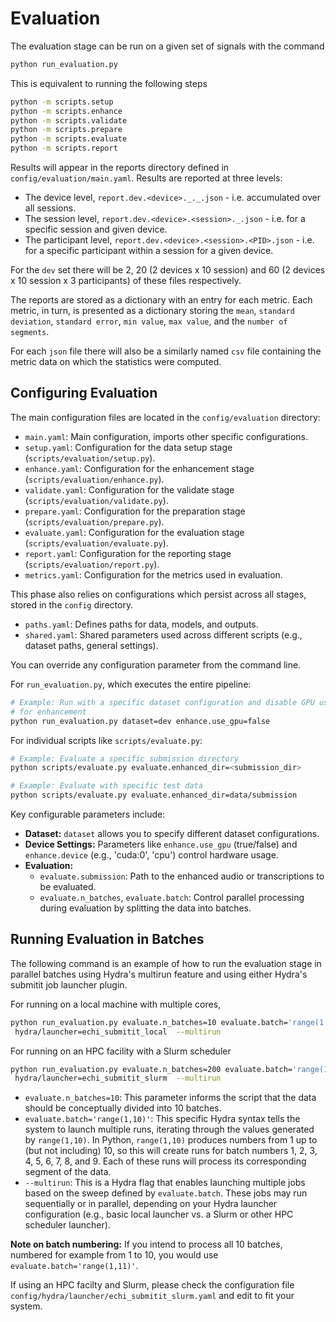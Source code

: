 # Evaluation

The evaluation stage can be run on a given set of signals with the
command

```bash
python run_evaluation.py
```

This is equivalent to running the following steps

```bash
python -m scripts.setup
python -m scripts.enhance
python -m scripts.validate
python -m scripts.prepare
python -m scripts.evaluate
python -m scripts.report
```

Results will appear in the reports directory defined in
`config/evaluation/main.yaml`. Results are reported at three levels:

- The device level, `report.dev.<device>._._.json` - i.e. accumulated over all
 sessions.
- The session level, `report.dev.<device>.<session>._.json` - i.e. for a specific
 session and given device.
- The participant level, `report.dev.<device>.<session>.<PID>.json` - i.e. for a
 specific participant within a session for a given device.

For the `dev` set there will be 2, 20 (2 devices x 10 session) and 60 (2 devices
 x 10 session x 3 participants) of these files respectively.

The reports are stored as a dictionary with an entry for each metric. Each metric,
in turn, is presented as a dictionary storing the `mean`, `standard deviation`,
`standard error`, `min value`, `max value`, and the `number of segments`.

For each `json` file there will also be a similarly named `csv` file containing
the metric data on which the statistics were computed.

## Configuring Evaluation

The main configuration files are located in the `config/evaluation` directory:

- `main.yaml`: Main configuration, imports other specific configurations.
- `setup.yaml`: Configuration for the data setup stage
(`scripts/evaluation/setup.py`).
- `enhance.yaml`: Configuration for the enhancement stage
(`scripts/evaluation/enhance.py`).
- `validate.yaml`: Configuration for the validate stage
(`scripts/evaluation/validate.py`).
- `prepare.yaml`: Configuration for the preparation stage
(`scripts/evaluation/prepare.py`).
- `evaluate.yaml`: Configuration for the evaluation stage
(`scripts/evaluation/evaluate.py`).
- `report.yaml`: Configuration for the reporting stage
(`scripts/evaluation/report.py`).
- `metrics.yaml`: Configuration for the metrics used in evaluation.

This phase also relies on configurations which persist across all stages,
stored in the `config` directory.

- `paths.yaml`: Defines paths for data, models, and outputs.
- `shared.yaml`: Shared parameters used across different scripts (e.g., dataset paths,
general settings).

You can override any configuration parameter from the command line.

For `run_evaluation.py`, which executes the entire pipeline:

```bash
# Example: Run with a specific dataset configuration and disable GPU usage
# for enhancement
python run_evaluation.py dataset=dev enhance.use_gpu=false
```

For individual scripts like `scripts/evaluate.py`:

```bash
# Example: Evaluate a specific submission directory
python scripts/evaluate.py evaluate.enhanced_dir=<submission_dir>

# Example: Evaluate with specific test data
python scripts/evaluate.py evaluate.enhanced_dir=data/submission
```

Key configurable parameters include:

- **Dataset:** `dataset` allows you to specify different dataset configurations.
- **Device Settings:** Parameters like `enhance.use_gpu` (true/false) and
 `enhance.device` (e.g., 'cuda:0', 'cpu') control hardware usage.
- **Evaluation:**
  - `evaluate.submission`: Path to the enhanced audio or transcriptions to be evaluated.
  - `evaluate.n_batches`, `evaluate.batch`: Control parallel processing during
 evaluation by splitting the data into batches.

## Running Evaluation in Batches

The following command is an example of how to run the evaluation stage in parallel
batches using Hydra's multirun feature and using either Hydra's submitit job launcher
plugin.

For running on a local machine with multiple cores,

```bash
python run_evaluation.py evaluate.n_batches=10 evaluate.batch='range(1,11)' \
 hydra/launcher=echi_submitit_local  --multirun
```

For running on an HPC facility with a Slurm scheduler

```bash
python run_evaluation.py evaluate.n_batches=200 evaluate.batch='range(1,201)' \
 hydra/launcher=echi_submitit_slurm  --multirun
```

- `evaluate.n_batches=10`: This parameter informs the script that the data should
 be conceptually divided into 10 batches.
- `evaluate.batch='range(1,10)'`: This specific Hydra syntax tells the system to
 launch multiple runs, iterating through the values generated by `range(1,10)`.
 In Python, `range(1,10)` produces numbers from 1 up to (but not including) 10,
 so this will create runs for batch numbers 1, 2, 3, 4, 5, 6, 7, 8, and 9. Each of
 these runs will process its corresponding segment of the data.
- `--multirun`: This is a Hydra flag that enables launching multiple jobs based on
 the sweep defined by `evaluate.batch`. These jobs may run sequentially or in
 parallel, depending on your Hydra launcher configuration (e.g., basic local
 launcher vs. a Slurm or other HPC scheduler launcher).

**Note on batch numbering:** If you intend to process all 10 batches, numbered for
 example from 1 to 10, you would use `evaluate.batch='range(1,11)'`.

If using an HPC facilty and Slurm, please check the configuration file
 `config/hydra/launcher/echi_submitit_slurm.yaml` and edit to fit your system.
